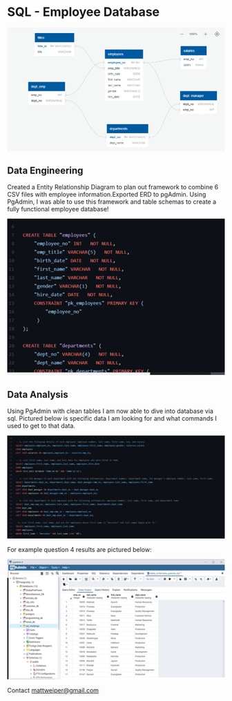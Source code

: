 # SQL - Employee Database

![erd](ERD.PNG)

## Data Engineering

Created a Entity Relationship Diagram to plan out framework to combine 6 CSV files with employee information.Exported ERD to pgAdmin. Using PgAdmin, I was able to use this framework and table schemas to create a fully functional employee database! 


![sql](Picture2.png)

## Data Analysis

Using PgAdmin with clean tables I am now able to dive into database via sql. Pictured below is specific data I am looking for and what commands I used to get to that data.

![sql](Picture1.png)

For example question 4 results are pictured below:

![sql](Picture3.png)

Contact 
mattweiper@gmail.com
